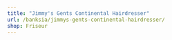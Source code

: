 ```yaml
---
title: "Jimmy's Gents Continental Hairdresser"
url: /banksia/jimmys-gents-continental-hairdresser/
shop: Friseur
---
```

